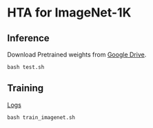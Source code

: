 # HTA for ImageNet-1K

## Inference 

 Download Pretrained weights from [Google Drive](https://drive.google.com/drive/folders/1_q3_0vE673Eta9_ap06RRLddUMD--WX9?usp=sharing).


```
bash test.sh
```



## Training 

[Logs](https://github.com/scarleatt/Referring_transformer/blob/main/classification/HTA_small/log_small.txt)

``` 
bash train_imagenet.sh
```

